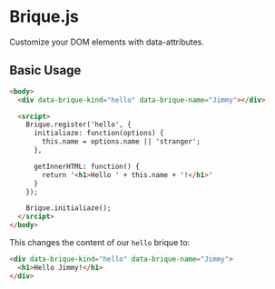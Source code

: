 # Brique.js

Customize your DOM elements with data-attributes.

## Basic Usage

```html
<body>
  <div data-brique-kind="hello" data-brique-name="Jimmy"></div>

  <srcipt>
    Brique.register('hello', {
      initialiaze: function(options) {
        this.name = options.name || 'stranger';
      },

      getInnerHTML: function() {
        return '<h1>Hello ' + this.name + '!</h1>'
      }
    });

    Brique.initialiaze();
  </srcipt>
</body>
```

This changes the content of our `hello` brique to:

```html
<div data-brique-kind="hello" data-brique-name="Jimmy">
  <h1>Hello Jimmy!</h1>
</div>
```
